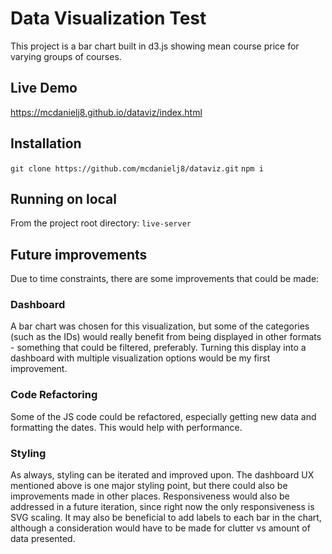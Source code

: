# Data Visualization Test
This project is a bar chart built in d3.js showing mean course price for varying groups of courses.

## Live Demo
https://mcdanielj8.github.io/dataviz/index.html

## Installation
`git clone https://github.com/mcdanielj8/dataviz.git`
`npm i`

## Running on local
From the project root directory: `live-server`

## Future improvements
Due to time constraints, there are some improvements that could be made:

### Dashboard
A bar chart was chosen for this visualization, but some of the categories (such as the IDs) would really benefit from being displayed in other formats - something that could be filtered, preferably. Turning this display into a dashboard with multiple visualization options would be my first improvement.

### Code Refactoring
Some of the JS code could be refactored, especially getting new data and formatting the dates. This would help with performance.

### Styling
As always, styling can be iterated and improved upon. The dashboard UX mentioned above is one major styling point, but there could also be improvements made in other places. Responsiveness would also be addressed in a future iteration, since right now the only responsiveness is SVG scaling. It may also be beneficial to add labels to each bar in the chart, although a consideration would have to be made for clutter vs amount of data presented.